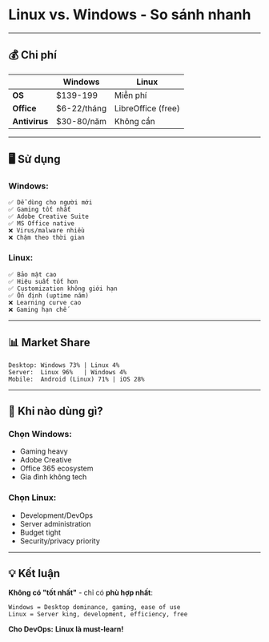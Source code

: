 # Linux vs. Windows - So sánh nhanh



---

## 💰 Chi phí

| | Windows | Linux |
|---|---|---|
| **OS** | $139-199 | Miễn phí |
| **Office** | $6-22/tháng | LibreOffice (free) |
| **Antivirus** | $30-80/năm | Không cần |

---

## 🖥️ Sử dụng

### **Windows:**
```
✅ Dễ dùng cho người mới
✅ Gaming tốt nhất
✅ Adobe Creative Suite
✅ MS Office native
❌ Virus/malware nhiều
❌ Chậm theo thời gian
```

### **Linux:**
```
✅ Bảo mật cao
✅ Hiệu suất tốt hơn
✅ Customization không giới hạn
✅ Ổn định (uptime năm)
❌ Learning curve cao
❌ Gaming hạn chế
```

---

## 📊 Market Share

```
Desktop: Windows 73% | Linux 4%
Server:  Linux 96%   | Windows 4%
Mobile:  Android (Linux) 71% | iOS 28%
```

---

## 🎯 Khi nào dùng gì?

### **Chọn Windows:**
- Gaming heavy
- Adobe Creative
- Office 365 ecosystem
- Gia đình không tech

### **Chọn Linux:**
- Development/DevOps
- Server administration
- Budget tight
- Security/privacy priority

---

## 💡 Kết luận

**Không có "tốt nhất"** - chỉ có **phù hợp nhất**:

```
Windows = Desktop dominance, gaming, ease of use
Linux = Server king, development, efficiency, free
```

**Cho DevOps:** **Linux là must-learn!**
